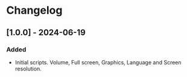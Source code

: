 # Changelog

## [1.0.0] - 2024-06-19
### Added
- Initial scripts. Volume, Full screen, Graphics, Language and Screen resolution.
